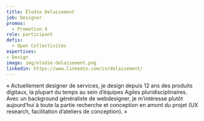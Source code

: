 ```yaml
---
title: Élodie Delaisement
job: Designer
promos:
  - Promotion 4
role: participant
defis:
  - Open Collectivités
expertises:
- Design
image: img/elodie-delaisement.png
linkedin: https://www.linkedin.com/in/delaisement/
---
```

« Actuellement designer de services, je design depuis 12 ans des produits digitaux, la plupart du temps au sein d’équipes Agiles pluridisciplinaires. Avec un background généraliste de webdesigner, je m’intéresse plutôt aujourd’hui à toute la partie recherche et conception en amont du projet (UX research, facilitation d’ateliers de conception). »
